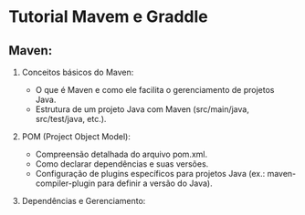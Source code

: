# Tutorial Mavem e Graddle

## Maven: 
1. Conceitos básicos do Maven:
   - O que é Maven e como ele facilita o gerenciamento de projetos Java.
   - Estrutura de um projeto Java com Maven (src/main/java, src/test/java, etc.).
  
2. POM (Project Object Model):
   - Compreensão detalhada do arquivo pom.xml.
   - Como declarar dependências e suas versões.
   - Configuração de plugins específicos para projetos Java (ex.: maven-compiler-plugin para definir a versão do Java).
  
3. Dependências e Gerenciamento: 
